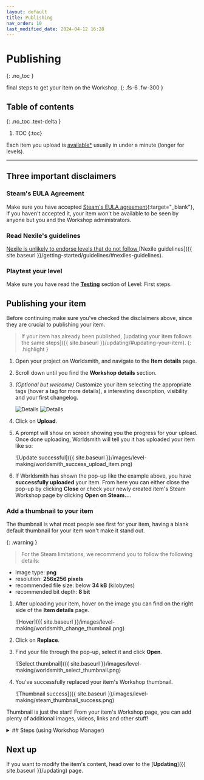 ```yaml
---
layout: default
title: Publishing
nav_order: 10
last_modified_date: 2024-04-12 16:28
---
```


# Publishing
{: .no_toc }

final steps to get your item on the Workshop.<!-- more -->
{: .fs-6 .fw-300 }

<style>
   .toc-spaced > li {
      margin: 2rem 0;
   }
</style>

## Table of contents
{: .no_toc .text-delta }

1. TOC
{:toc}

Each item you upload is [available*](#steams-eula-agreement) usually in under a minute (longer for levels).

---

## Three important disclaimers

### Steam's EULA Agreement

Make sure you have accepted [Steam's EULA agreement](https://steamcommunity.com/workshop/workshoplegalagreement/){:target="_blank"}, if you haven't accepted it, your item won't be available to be seen by anyone but you and the Workshop administrators.

### Read Nexile's guidelines

<u>Nexile is unlikely to endorse levels that do not follow </u>[Nexile guidelines]({{ site.baseurl }}/getting-started/guidelines/#nexiles-guidelines).

### Playtest your level

Make sure you have read the [**Testing**]({{site.baseurl}}/getting-started/map-first-steps/#testing) section of Level: First steps.

## Publishing your item

Before continuing make sure you've checked the disclaimers above, since they are crucial to publishing your item.

> If your item has already been published, [updating your item follows the same steps]({{ site.baseurl }}/updating/#updating-your-item).
{: .highlight }

1. Open your project on Worldsmith, and navigate to the **Item details** page.

2. Scroll down until you find the **Workshop details** section.

3. *(Optional but welcome)* Customize your item selecting the appropriate tags (hover a tag for more details), a interesting description, visibility and your first changelog.

   ![Details]({{site.baseurl}}/images/level-making/worldsmith_upload_details_1.png)
   ![Details]({{site.baseurl}}/images/level-making/worldsmith_upload_details_2.png)

4. Click on **Upload**.
5. A prompt will show on screen showing you the progress for your upload. Once done uploading, Worldsmith will tell you it has uploaded your item like so:

   ![Update successful]({{ site.baseurl }}/images/level-making/worldsmith_success_upload_item.png)

6. If Worldsmith has shown the pop-up like the example above, you have **successfully uploaded** your item. From here you can either close the pop-up by clicking **Close** or check your newly created item's Steam Workshop page by clicking **Open on Steam...**.

### Add a thumbnail to your item

The thumbnail is what most people see first for your item, having a blank default thumbnail for your item won't make it stand out.

{: .warning }
> For the Steam limitations, we recommend you to follow the following details:
- image type: **png**
- resolution: **256x256 pixels**
- recommended file size: below **34 kB** (kilobytes)
- recommended bit depth: **8 bit**

1. After uploading your item, hover on the image you can find on the right side of the **Item details** page.

   ![Hover]({{ site.baseurl }}/images/level-making/worldsmith_change_thumbnail.png)

2. Click on **Replace**.

3. Find your file through the pop-up, select it and click **Open**.

   ![Select thumbnail]({{ site.baseurl }}/images/level-making/worldsmith_select_thumbnail.png)

4. You've successfully replaced your item's Workshop thumbnail.

   ![Thumbnail success]({{ site.baseurl }}/images/level-making/steam_thumbnail_success.png)

Thumbnail is just the start! From your item's Workshop page, you can add plenty of additional images, videos, links and other stuff!

<details class="expander">
   <summary markdown="1">
## Steps (using Workshop Manager)
   </summary>

   <div markdown="1">

{: .toc-spaced }
1. Open `Jump King Workshop Manager` from Steam or [**click here**](steam://rungameid/2245910).<br>
   
   ![Step 1]({{ site.baseurl }}/images/publishing/Step1.png)
   
   <blockquote class="highlight">
    <details>
        <summary>If you can't find it, make sure you have tools enabled from the dropdown in your Steam library. Expand for image reference.</summary>
        <img src="{{ site.baseurl }}/images/publishing/SteamToggleTools.png" alt="Step 1a">
    </details>
   </blockquote>
   
   ~~By default, the tool should prompt you to agree to the EULA agreement each start (if you didnt tick the eula already).~~{: .text-grey-dk-000 } (currently unavailable)

2. On the Upload tab, click on **Select folder...**.
   ![Step 2]({{ site.baseurl }}/images/publishing/Step2.png)

3. Once selected the right folder, click **OK**.
   ![Step 3]({{ site.baseurl }}/images/publishing/Step3.png) 
   > If you get any errors, follow the prompt instructions on your screen. 
   {: .warning }
   > If it returns that the folder has been loaded, you'll be able to see what type of item you are about to upload by the label below the description.
   > ![Step 3a]({{ site.baseurl }}/images/publishing/Step3a.png)

4. Add a title and a description for your item, this will be used for your item, this can be later modified through Steam.<br>
   ![Step 4]({{ site.baseurl }}/images/publishing/Step4.png)

5. *Optional*{: .text-grey-dk-000 } 
   —
   **Add a thumbnail to be more recognizable!**
  
   To add an image, click on the thumbnail blank image on the right, it will open up the file explorer where you will need to select your image.

   {: .warning }
   > For the Steam limitations, we recommend you to follow the following details:
   - resolution: **256x256 pixels**
   - file size: below **34 kB** (kilobytes)
   - bit depth: **8 bit** *(not required but lowers the file size dramatically)*
   - image type: **png** *(not requred but lowers the file size dramatically)*

   If your image follows the limitations above, it will change the thumbnail preview to the image you previously selected.
   ![Step 5]({{ site.baseurl }}/images/publishing/Step5.png)

6. Click Upload and let the tool upload the item for you.
   ![Step 6]({{ site.baseurl }}/images/publishing/Step6.png)


### Next up
{: .no_toc }

Once the upload is completed, it will ask you if you to see it on the Steam Workshop's page, from there you can further modify its page by adding more images, improve your description or decide to remove your item.

<figure class="mb-5">
   <img src="{{ site.baseurl }}/images/publishing/Step7.png" alt="Completion on tool">
   <figcaption class="text-grey-dk-000 text-epsilon">Item upload completion on Workshop Manager.</figcaption>
</figure>

<figure>
   <img src="{{ site.baseurl }}/images/publishing/Step8.png" alt="Steam page preview">
   <figcaption class="text-grey-dk-000 text-epsilon">Steam Workshop page of the uploaded item. Tags are automatically given by the uploading tool chosen by the user.</figcaption>
</figure>

</div>
</details>

## Next up

If you want to modify the item's content, head over to the [**Updating**]({{ site.baseurl }}/updating) page.
